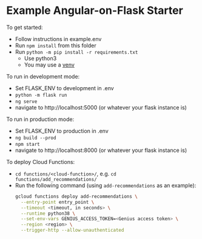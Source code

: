 # Example Angular-on-Flask Starter

To get started:

- Follow instructions in example.env
- Run `npm install` from this folder
- Run `python -m pip install -r requirements.txt`
  - Use python3
  - You may use a [venv](https://docs.python.org/3/library/venv.html)

To run in development mode:

- Set FLASK_ENV to development in .env
- `python -m flask run`
- `ng serve`
- navigate to http://localhost:5000 (or whatever your flask instance is)

To run in production mode:

- Set FLASK_ENV to production in .env
- `ng build --prod`
- `npm start`
- navigate to http://localhost:8000 (or whatever your flask instance is)

To deploy Cloud Functions:

- `cd functions/<cloud-function>/`, e.g. `cd functions/add_recommendations/`
- Run the following command (using `add-recommendations` as an example):
  ```bash
  gcloud functions deploy add-recommendations \
    --entry-point entry_point \
    --timeout <timeout, in seconds> \
    --runtime python38 \
    --set-env-vars GENIUS_ACCESS_TOKEN=<Genius access token> \
    --region <region> \
    --trigger-http --allow-unauthenticated
  ```
